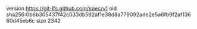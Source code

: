 version https://git-lfs.github.com/spec/v1
oid sha256:0b6b305437f42c033db592af1e38d8a779092ade2e5a6fb9f2af13660d45eb6c
size 2342
